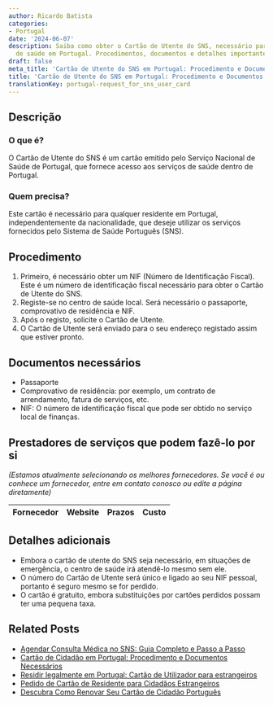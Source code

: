 ```yaml
---
author: Ricardo Batista
categories:
- Portugal
date: '2024-06-07'
description: Saiba como obter o Cartão de Utente do SNS, necessário para acessar serviços
  de saúde em Portugal. Procedimentos, documentos e detalhes importantes incluídos.
draft: false
meta_title: 'Cartão de Utente do SNS em Portugal: Procedimento e Documentos'
title: 'Cartão de Utente do SNS em Portugal: Procedimento e Documentos'
translationKey: portugal-request_for_sns_user_card
---
```



## Descrição
### O que é?
O Cartão de Utente do SNS é um cartão emitido pelo Serviço Nacional de Saúde de Portugal, que fornece acesso aos serviços de saúde dentro de Portugal.

### Quem precisa?
Este cartão é necessário para qualquer residente em Portugal, independentemente da nacionalidade, que deseje utilizar os serviços fornecidos pelo Sistema de Saúde Português (SNS).

## Procedimento
1. Primeiro, é necessário obter um NIF (Número de Identificação Fiscal). Este é um número de identificação fiscal necessário para obter o Cartão de Utente do SNS.
2. Registe-se no centro de saúde local. Será necessário o passaporte, comprovativo de residência e NIF.
3. Após o registo, solicite o Cartão de Utente.
4. O Cartão de Utente será enviado para o seu endereço registado assim que estiver pronto.

## Documentos necessários
- Passaporte
- Comprovativo de residência: por exemplo, um contrato de arrendamento, fatura de serviços, etc.
- NIF: O número de identificação fiscal que pode ser obtido no serviço local de finanças.

## Prestadores de serviços que podem fazê-lo por si
_(Estamos atualmente selecionando os melhores fornecedores. Se você é ou conhece um fornecedor, entre em contato conosco ou edite a página diretamente)_

| Fornecedor      |     Website     |     Prazos       |       Custo      |
| --------------- | --------------- |  :-------------: | :-------------: |

## Detalhes adicionais
- Embora o cartão de utente do SNS seja necessário, em situações de emergência, o centro de saúde irá atendê-lo mesmo sem ele.
- O número do Cartão de Utente será único e ligado ao seu NIF pessoal, portanto é seguro mesmo se for perdido.
- O cartão é gratuito, embora substituições por cartões perdidos possam ter uma pequena taxa.


## Related Posts

- [Agendar Consulta Médica no SNS: Guia Completo e Passo a Passo](https://tramitit.com/pt/guides/portugal/pedido_de_marcacao_de_consulta_no_sns/)
- [Cartão de Cidadão em Portugal: Procedimento e Documentos Necessários](https://tramitit.com/pt/guides/portugal/pedido_de_cartao_de_cidadao/)
- [Residir legalmente em Portugal: Cartão de Utilizador para estrangeiros](https://tramitit.com/pt/guides/portugal/pedido_de_cartao_de_utente_para_estrangeiros/)
- [Pedido de Cartão de Residente para Cidadãos Estrangeiros](https://tramitit.com/pt/guides/portugal/pedido_de_cartao_de_residente_para_cidadaos_estrangeiros/)
- [Descubra Como Renovar Seu Cartão de Cidadão Português](https://tramitit.com/pt/guides/portugal/renovacao_de_cartao_de_cidadao/)